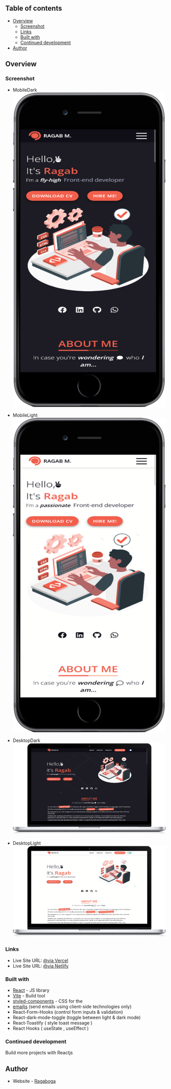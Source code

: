 ## Table of contents

- [Overview](#overview)
  - [Screenshot](#screenshot)
  - [Links](#links)
  - [Built with](#built-with)
  - [Continued development](#continued-development)
- [Author](#author)

## Overview

### Screenshot

- MobileDark
![](./screenshots/mobile-dark.png)

- MobileLight
![](./screenshots/mobile-light.png)

- DesktopDark
![](./screenshots/desktop-dark.png)


- DesktopLight
![](./screenshots/desktop-light.png)

### Links

- Live Site URL: [@via Vercel](https://bogafolio.vercel.app)
- Live Site URL: [@via Netlify](https://bogafolio.netlify.app/)

### Built with

- [React](https://reactjs.org/) - JS library
- [Vite](https://vitejs.dev/) - Build tool
- [styled-components](https://styled-components.com/) - CSS for the <Component>
- [emailjs](https://www.emailjs.com/) (send emails using client-side technologies only)
- React-Form-Hooks (control form inputs & validation)
- React-dark-mode-toggle (toggle between light & dark mode)
- React-Toastify ( style toast message )
- React Hooks ( useState , useEffect )
  
### Continued development

Build more projects with Reactjs

## Author

- Website - [Ragaboga](https://bogafolio.vercel.app)
